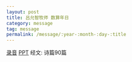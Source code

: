 ```yaml
---
layout: post
title: 吕允智牧师 数算年日                                
category: message
tag: message
permalink: /message/:year-:month-:day-:title
---
```


[录音](http://media.wcec-home.org/audio/message/20141228_Lu.mp3) [PPT]() 经文: 诗篇90篇
